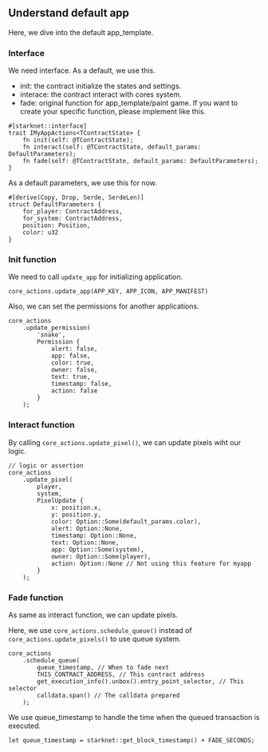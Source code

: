 ## Understand default app
Here, we dive into the default app_template.


### Interface
We need interface. As a default, we use this.

- init: the contract initialize the states and settings.
- interace: the contract interact with cores system.
- fade: original function for app_template/paint game. If you want to create your specific function, please implement like this.

```
#[starknet::interface]
trait IMyAppActions<TContractState> {
    fn init(self: @TContractState);
    fn interact(self: @TContractState, default_params: DefaultParameters);
    fn fade(self: @TContractState, default_params: DefaultParameters);
}
```

As a default parameters, we use this for now.
```
#[derive(Copy, Drop, Serde, SerdeLen)]
struct DefaultParameters {
    for_player: ContractAddress,
    for_system: ContractAddress,
    position: Position,
    color: u32
}
```

### Init function

We need to call `update_app` for initializing application.
```
core_actions.update_app(APP_KEY, APP_ICON, APP_MANIFEST)
```

Also, we can set the permissions for another applications.

```
core_actions
    .update_permission(
        'snake',
        Permission {
            alert: false,
            app: false,
            color: true,
            owner: false,
            text: true,
            timestamp: false,
            action: false
        }
    );
```

### Interact function

By calling `core_actions.update_pixel()`, we can update pixels wiht our logic.

```
// logic or assertion
core_actions
    .update_pixel(
        player,
        system,
        PixelUpdate {
            x: position.x,
            y: position.y,
            color: Option::Some(default_params.color),
            alert: Option::None,
            timestamp: Option::None,
            text: Option::None,
            app: Option::Some(system),
            owner: Option::Some(player),
            action: Option::None // Not using this feature for myapp
        }
    );
```

### Fade function

As same as interact function, we can update pixels.

Here, we use `core_actions.schedule_queue()` instead of `core_actions.update_pixels()` to use queue system.
```
core_actions
    .schedule_queue(
        queue_timestamp, // When to fade next
        THIS_CONTRACT_ADDRESS, // This contract address
        get_execution_info().unbox().entry_point_selector, // This selector
        calldata.span() // The calldata prepared
    );
```

We use queue_timestamp to handle the time when the queued transaction is executed.
```
let queue_timestamp = starknet::get_block_timestamp() + FADE_SECONDS;
```
